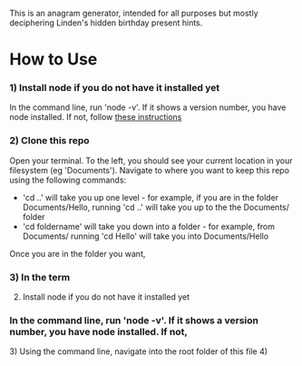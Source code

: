 <p>
This is an anagram generator, intended for all purposes but mostly deciphering Linden's hidden birthday present hints.
</p>

<h1>How to Use</h1>

<h3> 1) Install node if you do not have it installed yet </h3>
<p>
In the command line, run 'node -v'. If it shows a version number, you have node installed. If not, follow
<a href="https://nodejs.org/en/download/">these instructions</a>
</p>

<h3> 2) Clone this repo </h3>
<p>
Open your terminal. To the left, you should see your current location in your filesystem (eg 'Documents'). Navigate to 
where you want to keep this repo using the following commands:
<ul>
  <li>
    'cd ..' will take you up one level - for example, if you are in the folder Documents/Hello, running 'cd ..' will
    take you up to the the Documents/ folder
  </li>
  <li>
    'cd foldername' will take you down into a folder - for example, from Documents/ running 'cd Hello' will take you into
    Documents/Hello
  </li>
</ul>
Once you are in the folder you want, 
</p>



<h3> 3) In the term</h3>

2) Install node if you do not have it installed yet
  <h3>In the command line, run 'node -v'. If it shows a version number, you have node installed. If not, </h3>
3) Using the command line, navigate into the root folder of this file
4) 

